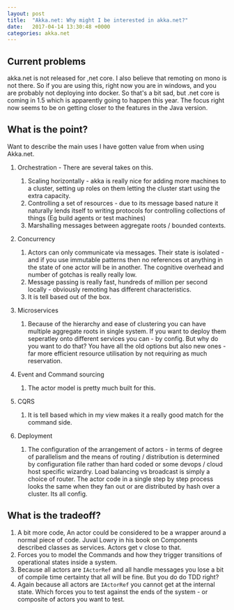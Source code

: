 ```yaml
---
layout: post
title:  "Akka.net: Why might I be interested in akka.net?"
date:   2017-04-14 13:30:48 +0000
categories: akka.net
---
```


## Current problems

akka.net is not released for ,net core. I also believe that remoting on mono is not there.
So if you are using this, right now you are in windows, and you are probably not deploying
into docker. So that's a bit sad, but .net core is coming in 1.5 which is apparently going to happen this year. The focus right now seems to be on getting closer to the features in
the Java version.

## What is the point?

Want to describe the main uses I have gotten value from when using Akka.net.

1. Orchestration - There are several takes on this.
    1. Scaling horizontally - akka is really nice for adding more machines to a cluster,
    setting up roles on them letting the cluster start using the extra capacity.
    2. Controlling a set of resources - due to its message based nature it naturally lends   itself to writing protocols for controlling collections of things (Eg build agents or test   machines)
    3. Marshalling messages between aggregate roots / bounded contexts.

2. Concurrency
    1. Actors can only communicate via messages. Their state   is isolated - and if you use immutable patterns then no   references ot anything in the state of one actor will be   in another. The cognitive overhead and number of gotchas   is really really low.
    2. Message passing is really fast, hundreds of million per   second locally - obviously remoting has different   characteristics.
    3. It is tell based out of the box.

3. Microservices
    1. Because of the hierarchy and ease of clustering you can have multiple aggregate roots in single system. If you want to deploy them seperatley onto different services you can - by config. But why do you want to do that? You have all the old options but also new ones - far more efficient resource utilisation by not requiring as much reservation.

3. Event and Command sourcing
    1. The actor model is pretty much built for this.

4. CQRS
    1. It is tell based which in my view makes it a really   good match for the command side.

5. Deployment
    1. The configuration of the arrangement of actors - in   terms of degree of parallelism
    and the means of routing / distribution is determined by   configuration file rather
    than hard coded or some devops / cloud host specific   wizardry. Load balancing vs
    broadcast is simply a choice of router. The actor code in   a single step by step process looks the same when they fan   out or are distributed by hash over a cluster. Its all   config.

## What is the tradeoff?

1. A bit more code, An actor could be considered to be a wrapper around a normal piece of code. Juval Lowry in his book on Components described classes as services. Actors get v close to that.
2. Forces you to model the Commands and how they trigger transitions of operational states inside a system.
3. Because all actors are `IActorRef` and all handle messages you lose a bit of compile time certainty that all will be fine. But you do do TDD right?
4. Again because all actors are `IActorRef` you cannot get at the internal state. Which forces you to test against the ends of the system - or composite of actors you want to test.
